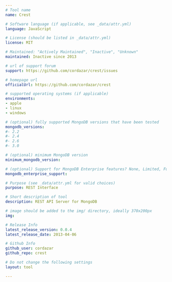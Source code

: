 ```yaml
---
# Tool name
name: Crest

# Software language (if applicable, see _data/attr.yml)
language: JavaScript

# License (should be listed in _data/attr.yml)
license: MIT

# Maintained: "Actively Maintained", "Inactive", "Unknown"
maintained: Inactive since 2013

# url of support forum
support: https://github.com/cordazar/crest/issues

# homepage url
officialUrl: https://github.com/cordazar/crest

# supported operating systems (if applicable)
environments:
- apple
- linux
- windows

# (optional) fully supported MongoDB versions that have been tested
mongodb_versions:
#- 2.2
#- 2.4
#- 2.6
#- 3.0

# (optional) minimum MongoDB version
minimum_mongodb_version:

# (optional) Support for MongoDB Enterprise features? None, Limited, Full
mongodb_enterprise_support: 

# Purpose (see _data/attr.yml for valid choices)
purpose: REST Interface

# Short description of tool
description: REST API Server for MongoDB

# image should be added to the img/ directory, ideally 370x200px
img:

# Release Info
latest_release_version: 0.0.4
latest_release_date: 2013-04-06

# Github Info
github_user: cordazar
github_repo: crest

# Do not change the following settings
layout: tool

---
```

